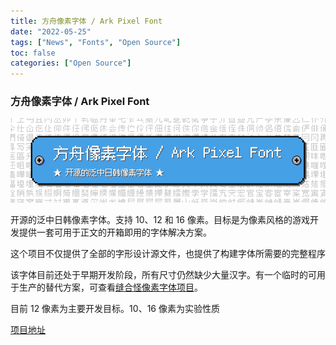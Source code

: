 ```yaml
---
title: 方舟像素字体 / Ark Pixel Font 
date: "2022-05-25"
tags: ["News", "Fonts", "Open Source"]
toc: false
categories: ["Open Source"]
---
```


### 方舟像素字体 / Ark Pixel Font 

![方舟像素字体](/static/img/2022-5-25-方舟像素字体/2022-05-25-itch-io-banner.png)

开源的泛中日韩像素字体。支持 10、12 和 16 像素。目标是为像素风格的游戏开发提供一套可用于正文的开箱即用的字体解决方案。

这个项目不仅提供了全部的字形设计源文件，也提供了构建字体所需要的完整程序

该字体目前还处于早期开发阶段，所有尺寸仍然缺少大量汉字。有一个临时的可用于生产的替代方案，可查看[缝合怪像素字体项目](https://github.com/TakWolf/fusion-pixel-font)。

目前 12 像素为主要开发目标。10、16 像素为实验性质

[项目地址](https://github.com/TakWolf/ark-pixel-font)

